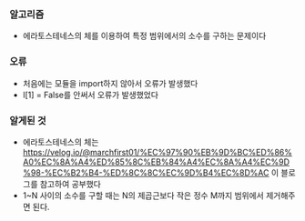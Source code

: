 ### 알고리즘
 - 에라토스테네스의 체를 이용하여 특정 범위에서의 소수를 구하는 문제이다

### 오류
 - 처음에는 모듈을 import하지 않아서 오류가 발생했다
 - l[1] = False를 안써서 오류가 발생했었다

### 알게된 것
 - 에라토스테네스의 체는 https://velog.io/@marchfirst01/%EC%97%90%EB%9D%BC%ED%86%A0%EC%8A%A4%ED%85%8C%EB%84%A4%EC%8A%A4%EC%9D%98-%EC%B2%B4-%ED%8C%8C%EC%9D%B4%EC%8D%AC 이 블로그를 참고하여 공부했다
 - 1~N 사이의 소수를 구할 때는 N의 제곱근보다 작은 정수 M까지 범위에서 제거해주면 된다.
